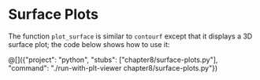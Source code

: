 # Surface Plots

The function `plot_surface` is similar to `contourf` except that it displays
a 3D surface plot; the code below shows how to use it:

@[]({"project": "python", "stubs": ["chapter8/surface-plots.py"], "command": "./run-with-plt-viewer chapter8/surface-plots.py"})

